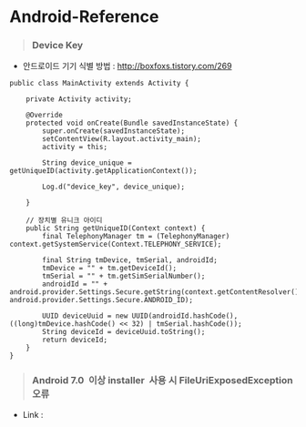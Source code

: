 # Android-Reference
>### Device Key 
- 안드로이드 기기 식별 방법 : http://boxfoxs.tistory.com/269
```
public class MainActivity extends Activity {
 
    private Activity activity;
     
    @Override
    protected void onCreate(Bundle savedInstanceState) {
        super.onCreate(savedInstanceState);
        setContentView(R.layout.activity_main);
        activity = this;
         
        String device_unique = getUniqueID(activity.getApplicationContext());
         
        Log.d("device_key", device_unique);
         
    }
     
    // 장치별 유니크 아이디
    public String getUniqueID(Context context) {
        final TelephonyManager tm = (TelephonyManager) context.getSystemService(Context.TELEPHONY_SERVICE);
 
        final String tmDevice, tmSerial, androidId;
        tmDevice = "" + tm.getDeviceId();
        tmSerial = "" + tm.getSimSerialNumber();
        androidId = "" + android.provider.Settings.Secure.getString(context.getContentResolver(), android.provider.Settings.Secure.ANDROID_ID);
 
        UUID deviceUuid = new UUID(androidId.hashCode(), ((long)tmDevice.hashCode() << 32) | tmSerial.hashCode());
        String deviceId = deviceUuid.toString();
        return deviceId;
    }
}

```

>### Android 7.0  이상 installer  사용 시 FileUriExposedException 오류
- Link : [](https://starrysky.co.kr/2017/06/uri-fromfile-%EC%82%AC%EC%9A%A9-%EC%8B%9C-fileuriexposedexception-%EB%B0%9C%EC%83%9D%ED%95%98%EB%8A%94-%EA%B2%BD%EC%9A%B0/)
